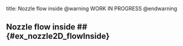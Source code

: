 title: Nozzle flow inside
@warning WORK IN PROGRESS @endwarning

## Nozzle flow inside ## {#ex_nozzle2D_flowInside}


